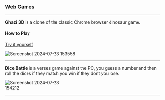 

### Web Games
***

**Ghazi 3D** is a clone of the classic Chrome browser dinosaur game.

#### How to Play
[Try it yourself](https://editor.p5js.org/YasiFaizi/full/X0XSln-dA)

<img src="https://github.com/user-attachments/assets/99c74d98-ff55-4c66-9ebb-8d5eb48f22b8" alt="Screenshot 2024-07-23 153558" class="game-screenshot" />

***

**Dice Battle** is a verses game against the PC, you guess a number and then roll the dices if they match you win if they dont you lose.

<img style="max-width: 200px" src="https://github.com/user-attachments/assets/c5946452-552a-4e4b-a268-dba0ac49117d" alt="Screenshot 2024-07-23 154212" class="game-screenshot" />

***
